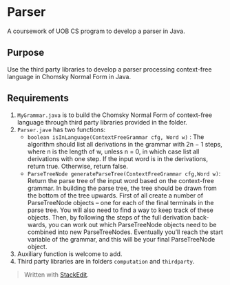 # Parser
A coursework of UOB CS program to develop a parser in Java.

## Purpose
Use the third party libraries to develop a parser processing context-free language in Chomsky Normal Form in Java.

## Requirements

 1. `MyGrammar.java` is to build the Chomsky Normal Form of context-free language through third party libraries provided in the folder.
 2. `Parser.jave` has two functions: 
	 * `boolean isInLanguage(ContextFreeGrammar cfg, Word w)` : The algorithm should list all derivations in the grammar with 2n − 1 steps, where n is the length of w, unless n = 0, in which case list all derivations with one step. If the input word is in the derivations, return true. Otherwise, return false. 
	 * `ParseTreeNode generateParseTree(ContextFreeGrammar cfg,Word w)`: Return the parse tree of the input word based on the context-free grammar. In building the parse tree, the tree should be drawn from the bottom of the tree upwards. First of all create a number of ParseTreeNode objects – one for each of the final terminals in the parse tree. You will also need to find a way to keep track of these objects. Then, by following the steps of the full derivation back- wards, you can work out which ParseTreeNode objects need to be combined into new ParseTreeNodes. Eventually you’ll reach the start variable of the grammar, and this will be your final ParseTreeNode object.
 3. Auxiliary function is welcome to add. 
 4. Third party libraries are in folders `computation` and `thirdparty`. 

> Written with [StackEdit](https://stackedit.io/).
